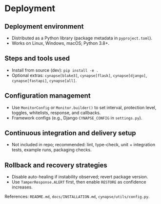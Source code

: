 # Deployment

## Deployment environment
- Distributed as a Python library (package metadata in `pyproject.toml`).
- Works on Linux, Windows, macOS; Python 3.8+.

## Steps and tools used
- Install from source (dev): `pip install -e .`
- Optional extras: `cynapse[blake3]`, `cynapse[flask]`, `cynapse[django]`, `cynapse[fastapi]`, `cynapse[all]`.

## Configuration management
- Use `MonitorConfig` or `Monitor.builder()` to set interval, protection level, toggles, whitelists, response, and callbacks.
- Framework configs (e.g., Django `CYNAPSE_CONFIG` in `settings.py`).

## Continuous integration and delivery setup
- Not included in repo; recommended: lint, type-check, unit + integration tests, example runs, packaging checks.

## Rollback and recovery strategies
- Disable auto-healing if instability observed; revert package version.
- Use `TamperResponse.ALERT` first, then enable `RESTORE` as confidence increases.

References: `README.md`, `docs/INSTALLATION.md`, `cynapse/utils/config.py`.
